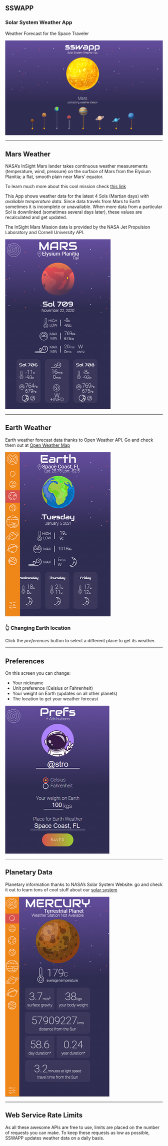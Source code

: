 ## **SSWAPP**
### **S**olar **S**ystem **W**eather **A**pp
Weather Forecast for the Space Traveler

![sswapp loading](images/readme/loading.png)

---
## Mars Weather
NASA’s InSight Mars lander takes continuous weather measurements (temperature, wind, pressure) on the surface of Mars from the Elysium Planitia; a flat, smooth plain near Mars’ equator.

To learn much more about this cool mission check [this link](https://mars.nasa.gov/insight/timeline/overview/)

This App shows weather data for the latest 4 Sols (Martian days) *with available temperature data*. Since data travels from Mars to Earth sometimes it is incomplete or unavailable. When more data from a particular Sol is downlinked (sometimes several days later), these values are recalculated and get updated.

The InSight Mars Mission data is provided by the NASA Jet Propulsion Laboratory and Cornell University API.

![mars screen](images/readme/mars.png) 

---
## Earth Weather
Earth weather forecast data thanks to Open Weather API. Go and check them out at [Open Weather Map](https://www.openweathermap.org)

![earth screen](images/readme/earth.png)

### :point_up_2: Changing Earth location
Click the *preferences* button to select a different place to get its weather.

---
## Preferences
On this screen you can change:
* Your nickname
* Unit preference (Celsius or Fahrenheit)
* Your weight on Earth (updates on all other planets)
* The location to get your weather forecast

![preferences screen](images/readme/preferences.png)

---
## Planetary Data</h3>
Planetary information thanks to NASA’s Solar System Website: go and check it out to learn tons of cool stuff about our [solar system](https://solarsystem.nasa.gov/planets/overview/#otp_planet_lineup)

![planet screen](images/readme/planets.png)

---
## Web Service Rate Limits
As all these awesome APIs are free to use, limits are placed on the number of requests you can make. To keep these requests as low as possible, SSWAPP updates weather data on a daily basis.

